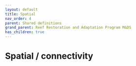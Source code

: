 ```yaml
---
layout: default
title: Spatial
nav_order: 4
parent: Shared definitions
grand_parent: Reef Restoration and Adaptation Program M&DS
has_children: true
---
```


# Spatial / connectivity
<!-- 
{: .no_toc .text-delta }
* TOC
{:toc} -->
